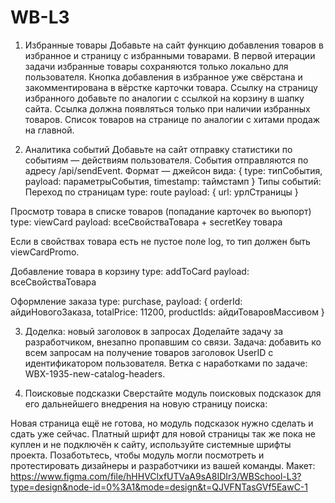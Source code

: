 # WB-L3

1. Избранные товары
Добавьте на сайт функцию добавления товаров в избранное и страницу с избранными товарами. В первой итерации задачи избранные товары сохраняются только локально для пользователя.
Кнопка добавления в избранное уже свёрстана и закомментирована в вёрстке карточки товара. 
Ссылку на страницу избранного добавьте по аналогии с ссылкой на корзину в шапку сайта. Ссылка должна появляться только при наличии избранных товаров.
Список товаров на странице по аналогии с хитами продаж на главной.

2. Аналитика событий
Добавьте на сайт отправку статистики по событиям — действиям пользователя.
События отправляются по адресу /api/sendEvent. Формат — джейсон вида:
{ 
	type: типСобытия, 
	payload: параметрыСобытия, 
	timestamp: таймстамп
}
Типы событий:
Переход по страницам
type: route
payload: { url: урлСтраницы }


Просмотр товара в списке товаров (попадание карточек во вьюпорт)
type: viewCard
payload: всеСвойстваТовара + secretKey товара

Если в свойствах товара есть не пустое поле log, то тип должен быть viewCardPromo.


Добавление товара в корзину
type: addToCard
payload: всеСвойстваТовара


Оформление заказа
type: purchase, 
payload: { 
	orderId: айдиНовогоЗаказа, 
	totalPrice: 11200, 
	productIds: айдиТоваровМассивом 
}

3. Доделка: новый заголовок в запросах
Доделайте задачу за разработчиком, внезапно пропавшим со связи.
Задача: добавить ко всем запросам на получение товаров заголовок UserID с идентификатором пользователя. 
Ветка с наработками по задаче: WBX-1935-new-catalog-headers.

4. Поисковые подсказки
Сверстайте модуль поисковых подсказок для его дальнейшего внедрения на новую страницу поиска:
 
Новая страница ещё не готова, но модуль подсказок нужно сделать и сдать уже сейчас. Платный шрифт для новой страницы так же пока не куплен и не подключён к сайту, используйте системные шрифты проекта. Позаботьтесь, чтобы модуль могли посмотреть и протестировать дизайнеры и разработчики из вашей команды.
Макет: https://www.figma.com/file/hHHVClxfUTVaA9sA8IDIr3/WBSchool-L3?type=design&node-id=0%3A1&mode=design&t=QJVFNTasGVf5EawC-1 
